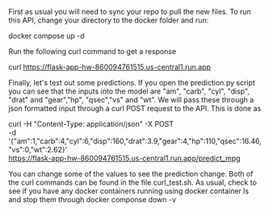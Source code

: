 First as usual you will need to sync your repo to pull the new files. To run this API, change your directory to the docker folder and run:

docker compose up -d

Run the following curl command to get a response

curl https://flask-app-hw-860094761515.us-central1.run.app

Finally, let's test out some predictions. If you open the prediction.py script you can see that the inputs into the model are "am", "carb", "cyl", "disp", "drat" and "gear","hp", "qsec","vs" and "wt". We will pass these through a json formatted input through a curl POST request to the API. This is done as

curl -H "Content-Type: application/json" -X POST \
  -d '{"am":1,"carb":4,"cyl":6,"disp":160,"drat":3.9,"gear":4,"hp":110,"qsec":16.46,"vs":0,"wt":2.62}' \
  https://flask-app-hw-860094761515.us-central1.run.app/predict_mpg


You can change some of the values to see the prediction change. Both of the curl commands can be found in the file curl_test.sh. As usual, check to see if you have any docker containers running using docker container ls and stop them through docker componse down -v
